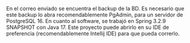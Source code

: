 En el correo enviado se encuentra el backup de la BD.
Es necesario que este backup lo abra recomendablemente PgAdmin, para un servidor de PostgreSQL 16.
En cuanto al software, se trabajó en Spring 3.2.9 SNAPSHOT con Java 17. Este proyecto puede abrirlo en su IDE de preferencia (recomendablemente Intellij IDE) para que pueda correrlo.

